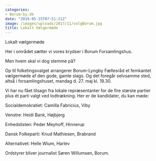 ```yaml
---
categories:
- Borum-by.dk
date: "2019-05-15T07:51:21Z"
image: /images/uploads/2017/11/valgBorum.jpg
title: Lokalt Vælgermøde
---
```


Lokalt vælgermøde

Her i området sætter vi vores krydser i Borum Forsamlingshus.

Men hvem skal vi dog stemme på?

Op til folketingsvalget arrangerer Borum-Lyngby Fællesråd et femkantet vælgermøde af den gode, gamle slags. Og det foregår selvsamme sted, altså i forsamlingshuset, mandag d. 27. maj kl. 19.30.

Vi har nu fået tilsagn fra lokale repræsentanter for de fire største partier plus ét parti valgt ved lodtrækning. Her er de kandidater, du kan møde:

Socialdemokratiet: Camilla Fabricius, Viby

Venstre: Heidi Bank, Højbjerg

Enhedslisten: Peder Meyhoff, Hinnerup

Dansk Folkeparti: Knud Mathiesen, Brabrand

Alternativet: Helle Wium, Harlev

Ordstyrer bliver journalist Søren Willumsen, Borum.